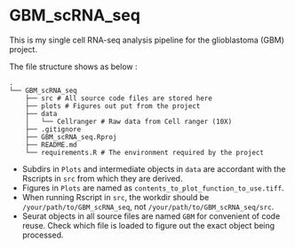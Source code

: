 # GBM_scRNA_seq

This is my single cell RNA-seq analysis pipeline for the glioblastoma (GBM) project.

The file structure shows as below :

```
.
└── GBM_scRNA_seq
    ├── src # All source code files are stored here
    ├── plots # Figures out put from the project
    ├── data 
    │   └── Cellranger # Raw data from Cell ranger (10X)
    ├── .gitignore
    ├── GBM_scRNA_seq.Rproj
    ├── README.md
    └── requirements.R # The environment required by the project
```

- Subdirs in `Plots` and intermediate objects in `data` are accordant with the Rscripts in `src` from 
    which they are derived.
- Figures in `Plots` are named as `contents_to_plot_function_to_use.tiff`.
- When running Rscript in `src`, the workdir should be `/your/path/to/GBM_scRNA_seq`, 
    not `/your/path/to/GBM_scRNA_seq/src`.
- Seurat objects in all source files are named `GBM` for convenient of code reuse. Check which file is loaded
    to figure out the exact object being processed.